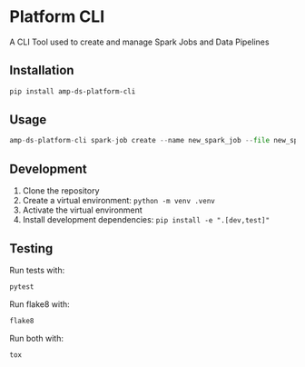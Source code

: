 # Platform CLI

A CLI Tool used to create and manage Spark Jobs and Data Pipelines

## Installation

```bash
pip install amp-ds-platform-cli
```

## Usage

```python
amp-ds-platform-cli spark-job create --name new_spark_job --file new_spark_job.py --config new_spark_job.yml
```

## Development

1. Clone the repository
2. Create a virtual environment: `python -m venv .venv`
3. Activate the virtual environment
4. Install development dependencies: `pip install -e ".[dev,test]"`

## Testing

Run tests with:
```bash
pytest
```

Run flake8 with:
```bash
flake8
```

Run both with:
```bash
tox
```

